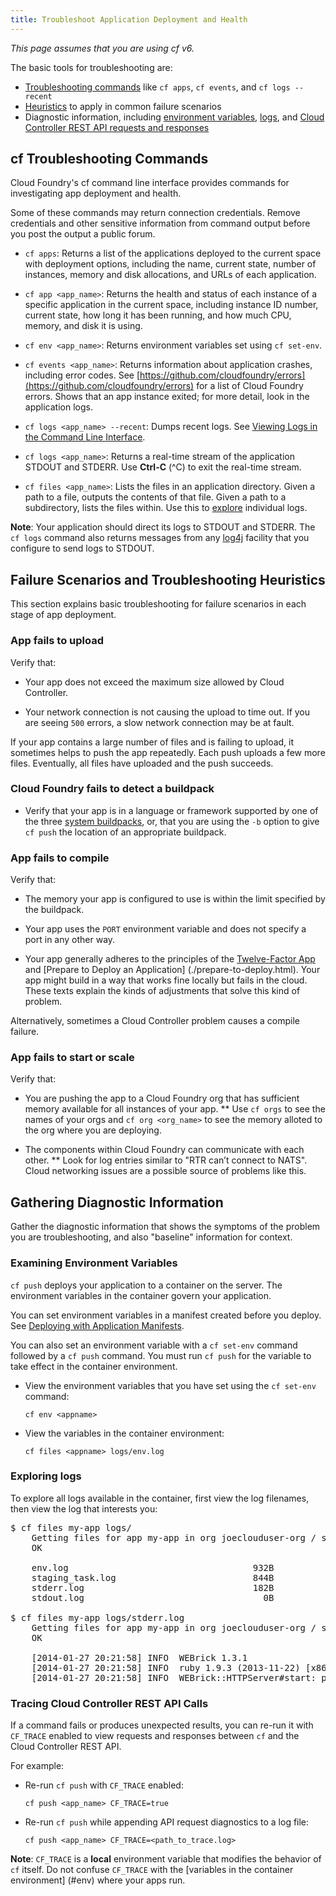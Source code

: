 ```yaml
---
title: Troubleshoot Application Deployment and Health
---
```


_This page assumes that you are using cf v6._

The basic tools for troubleshooting are:

* [Troubleshooting commands](#cf-commands) like `cf apps`, `cf events`, and `cf logs --recent`
* [Heuristics](#scenarios) to apply in common failure scenarios
* Diagnostic information, including [environment variables](#env), [logs](#logs), and [Cloud Controller REST API requests and responses](#trace)

## <a id='cf-commands'></a>cf Troubleshooting Commands ##

Cloud Foundry's cf command line interface provides commands for investigating
app deployment and health.

Some of these commands may return connection credentials.
Remove credentials and other sensitive information from command
output before you post the output a public forum.

* `cf apps`: Returns a list of the applications deployed to the current space
with deployment options, including the name, current state, number of instances,
memory and disk allocations, and URLs of each application.

* `cf app <app_name>`: Returns the health and status of each instance of a
specific application in the current space, including instance ID number, current
state, how long it has been running, and how much CPU, memory, and disk it is
using.

* `cf env <app_name>`: Returns environment variables set using `cf set-env`.

* `cf events <app_name>`: Returns information about application crashes, including
error codes.
See
[https://github.com/cloudfoundry/errors](https://github.com/cloudfoundry/errors)
for a list of Cloud Foundry errors.
Shows that an app instance exited; for more detail, look in the application logs.

* `cf logs <app_name> --recent`: Dumps recent logs.
See [Viewing Logs in the Command Line Interface](./streaming-logs.html#view).

* `cf logs <app_name>`: Returns a real-time stream of the application STDOUT and
STDERR. Use **Ctrl-C** (^C) to exit the real-time stream.

* `cf files <app_name>`: Lists the files in an application directory.
Given a path to a file, outputs the contents of that file. Given a path to a
subdirectory, lists the files within. Use this to [explore](#logs) individual
logs.

**Note**: Your application should direct its logs to STDOUT and STDERR.
The `cf logs` command also returns messages from any [log4j](http://logging.apache.org/log4j/)
facility that you configure to send logs to STDOUT.

## <a id='scenarios'></a>Failure Scenarios and Troubleshooting Heuristics ##

This section explains basic troubleshooting for failure scenarios in each stage
of app deployment.

### <a id='upload'></a>App fails to upload ###

Verify that:

* Your app does not exceed the maximum size allowed by Cloud
Controller.

* Your network connection is not causing the upload to time out.
If you are seeing `500` errors, a slow network connection may be at fault.

If your app contains a large number of files and is failing to upload,
it sometimes helps to push the app repeatedly.
Each push uploads a few more files.
Eventually, all files have uploaded and the push succeeds.

### <a id='detect'></a>Cloud Foundry fails to detect a buildpack ###

* Verify that your app is in a language or framework supported by one of
the three [system buildpacks](../../buildpacks/), or, that you are using the
`-b` option to give `cf push` the location of an appropriate buildpack.

### <a id='compile'></a>App fails to compile ###

Verify that:

* The memory your app is configured to use is within the limit specified by the buildpack.

* Your app uses the `PORT` environment variable and does not specify
a port in any other way.

* Your app generally adheres to the principles of the
[Twelve-Factor App](http://12factor.net) and [Prepare to Deploy an Application]
(./prepare-to-deploy.html).
Your app might build in a way that works fine locally but fails in the cloud.
These texts explain the kinds of adjustments that solve this kind of problem.

Alternatively, sometimes a Cloud Controller problem causes a compile failure.

### <a id='start'></a>App fails to start or scale ###

Verify that:

*  You are pushing the app to a Cloud Foundry org that has
sufficient memory available for all instances of your app.
** Use `cf orgs` to see the names of your orgs and `cf org <org_name>` to see
the memory alloted to the org where you are deploying.

* The components within Cloud Foundry can communicate with each other.
** Look for log entries similar to "RTR can’t connect to NATS".
Cloud networking issues are a possible source of problems like this.

## <a id='info'></a>Gathering Diagnostic Information ##

Gather the diagnostic information that shows the symptoms of the problem you
are troubleshooting, and also "baseline" information for context.

### <a id='env'></a>Examining Environment Variables ###

`cf push` deploys your application to a container on the server.
The environment variables in the container govern your application.

You can set environment variables in a manifest created before you deploy.
See [Deploying with Application Manifests](./manifest.html).

You can also set an environment variable with a `cf set-env` command followed
by a `cf push` command.
You must run `cf push` for the variable to take effect in the container
environment.

* View the environment variables that you have set using the `cf set-env` command:

    `cf env <appname>`

* View the variables in the container environment:

    `cf files <appname> logs/env.log`

### <a id='logs'></a>Exploring logs ###

To explore all logs available in the container, first view the log filenames, then view the log that interests you:

<pre class="terminal">
$ cf files my-app logs/
	Getting files for app my-app in org joeclouduser-org / space development as joeclouduser@<%=vars.app_domain%>...
	OK

	env.log                                   932B
	staging_task.log                          844B
	stderr.log                                182B
	stdout.log                                  0B

$ cf files my-app logs/stderr.log
	Getting files for app my-app in org joeclouduser-org / space development as joeclouduser@<%=vars.app_domain%>...
	OK

	[2014-01-27 20:21:58] INFO  WEBrick 1.3.1
	[2014-01-27 20:21:58] INFO  ruby 1.9.3 (2013-11-22) [x86_64-linux]
	[2014-01-27 20:21:58] INFO  WEBrick::HTTPServer#start: pid=31 port=64391
</pre>

### <a id='trace'></a>Tracing Cloud Controller REST API Calls ###

If a command fails or produces unexpected results, you can re-run it with
`CF_TRACE` enabled to view requests and responses between `cf` and the
Cloud Controller REST API.

For example:

* Re-run `cf push` with `CF_TRACE` enabled:

    `cf push <app_name> CF_TRACE=true`

* Re-run `cf push` while appending API request diagnostics to a log file:

    `cf push <app_name> CF_TRACE=<path_to_trace.log>`

**Note**: `CF_TRACE` is a **local** environment variable that modifies
the behavior of `cf` itself.
Do not confuse `CF_TRACE` with the [variables in the container environment]
(#env) where your apps run.











